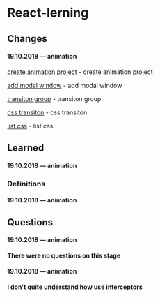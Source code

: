 # React-lerning

## Changes

#### 19.10.2018 — animation
[create animation project](https://github.com/Mikele11/React-lerning/commit/6c237edfeab7b5a50d2099757b93b5e970bcc905) - create animation project

[add modal window](https://github.com/Mikele11/React-lerning/commit/6029ffa7d016f2eb6ec5b1abf229a716af80992a) - add modal window

[transiton group](https://github.com/Mikele11/React-lerning/commit/59e46e2863327cd0f16ce5c9d569891080295d56) - transiton group

[css transiton](https://github.com/Mikele11/React-lerning/commit/083ad4ae1794376cb6afadb15e40dd5e3d8a61dd) - css transiton

[list css](https://github.com/Mikele11/React-lerning/commit/17a92282d0cc96943af223085972c8e560424f54) - list css

## Learned

#### 19.10.2018 — animation


### Definitions

#### 19.10.2018 — animation


## Questions

#### 19.10.2018 — animation

**There were no questions on this stage**

#### 19.10.2018 — animation

**I don't quite understand how use interceptors**